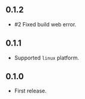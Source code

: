## 0.1.2

- #2 Fixed build web error.

## 0.1.1

- Supported `linux` platform.

## 0.1.0

- First release.
